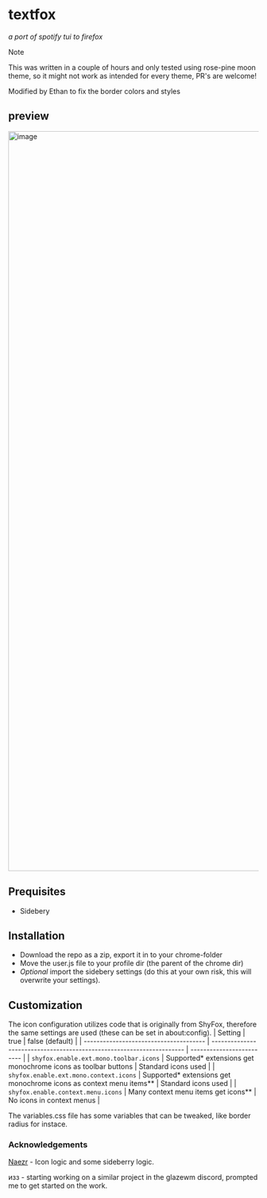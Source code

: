 # textfox

_a port of spotify tui to firefox_

> [!NOTE]
> This was written in a couple of hours and only tested using rose-pine moon
> theme, so it might not work as intended for every theme, PR's are welcome!

Modified by Ethan to fix the border colors and styles

## preview

<img width="1490" alt="image" src="https://github.com/user-attachments/assets/5269c25e-aa3e-4f53-a2a2-b8ad178d01ae">


## Prequisites

- Sidebery

## Installation

- Download the repo as a zip, export it in to your chrome-folder
- Move the user.js file to your profile dir (the parent of the chrome dir)
- _*Optional*_ import the sidebery settings (do this at your own risk, this will
  overwrite your settings).

## Customization

The icon configuration utilizes code that is originally from ShyFox, therefore
the same settings are used (these can be set in about:config).
| Setting                                | true                                                                  | false (default)           |
| -------------------------------------- | --------------------------------------------------------------------- | ------------------------- |
| `shyfox.enable.ext.mono.toolbar.icons` | Supported\* extensions get monochrome icons as toolbar buttons        | Standard icons used       |
| `shyfox.enable.ext.mono.context.icons` | Supported\* extensions get monochrome icons as context menu items\*\* | Standard icons used       |
| `shyfox.enable.context.menu.icons`     | Many context menu items get icons\*\*                                 | No icons in context menus |

The variables.css file has some variables that can be tweaked, like border
radius for instace.

### Acknowledgements

[Naezr](https://github.com/Naezr) - Icon logic and some sideberry logic.

изз - starting working on a similar project in the glazewm discord, prompted me
to get started on the work.
